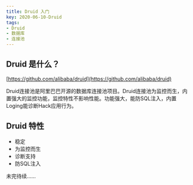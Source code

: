 ```yaml
---
title: Druid 入门
key: 2020-06-10-Druid
tags:
- Druid
- 数据库
- 连接池
---
```


## Druid 是什么？

[https://github.com/alibaba/druid](https://github.com/alibaba/druid)

Druid连接池是阿里巴巴开源的数据库连接池项目。Druid连接池为监控而生，内置强大的监控功能，监控特性不影响性能。功能强大，能防SQL注入，内置Loging能诊断Hack应用行为。

## Druid 特性

- 稳定
- 为监控而生
- 诊断支持
- 防SQL注入

<!--more-->

未完待续……